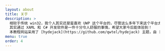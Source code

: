 ```yaml
---
layout: about
title: 关于
description: >
  相较于传统 win32，我个人其实还是蛮喜欢 UWP 这个平台的，尽管这么多年下来这个平台太也没发展起来，但是至少我想通过这篇教程让更多的人了解 UWP 与 UWP 开发。
  其实通过 XAML 和 C# 开发软件是一件十分令人舒服的事情，希望大家今后能体验到！  
  本教程网站采用了 [hydejack](https://github.com/qwtel/hydejack) 主题，由 [qwtel](https://github.com/qwtel) 基于 hyde 主题开发而成，简洁而美观。
menu: true
order: 4
---
```

